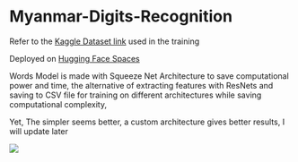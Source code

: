# Myanmar-Digits-Recognition

Refer to the [Kaggle Dataset link](https://www.kaggle.com/datasets/datasciencemlclub/burmesecharactersanddigit) used in the training

Deployed on [Hugging Face Spaces](https://huggingface.co/spaces/Mattral/MM-DigitRecognizer)

Words Model is made with Squeeze Net Architecture to save computational power and time, the alternative of extracting features with ResNets and saving to CSV file for training on different architectures while saving computational complexity, 

Yet, The simpler seems better, a custom architecture gives better results, I will update later

<img
  src="https://cr-ss-service.azurewebsites.net/api/ScreenShot?widget=summary&username=mattral&badges=2&show-avatar=false&style=--header-bg-color:%23000;--border-radius:10px"
/>
